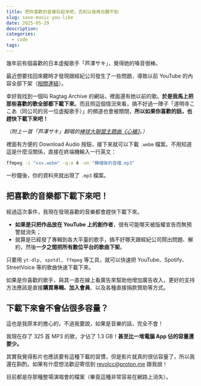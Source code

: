 ```yaml
---
title: 把你喜歡的音樂存起來吧，否則以後再也聽不到
slug: save-music-you-like
date: 2025-05-29
description: 
categories:
  - code
tags:
---
```

幾年前有個喜歡的日本虛擬歌手「芦澤サキ」，覺得她的嗓音很棒。

最近想要找回來聽時才發現跟經紀公司發生了一些問題，導致以前 YouTube 的內容全部下架（[相關連結](https://home.gamer.com.tw/creationDetail.php?sn=5607964)）。

幸好我找到一個叫 Ragtag Archive 的網站，裡面還有她以前的歌。**於是我馬上把那些喜歡的歌全部都下載下來**。而且照這個情況來看，搞不好過一陣子「道明寺ここあ（同公司的另一位虛擬歌手）」的頻道也會被關閉，**所以如果你喜歡的話，也趕快下載下來吧！**

*（附上一首「芦澤サキ」翻唱的[棒球大聯盟主題曲《心繪》](https://archive.ragtag.moe/watch?v=Nn-9VuX7JG0)。）*

裡面有方便的 Download Audio 按鈕，接下來就可以下載 `.webm` 檔案。不用知道這是什麼沒關係，直接在終端機輸入一行英文：

```bash
ffmpeg -i "xxx.webm" -q:a 4 -vn "轉檔後的音檔.mp3"
```

一秒鐘後，你的資料夾就出現了 `.mp3` 檔案。

## 把喜歡的音樂都下載下來吧！

經過這次事件，我現在發現喜歡的音樂都會趕快下載下來。

- **如果是只把作品放在 YouTube 上的創作者**，很有可能哪天被版權宣告而無預警就消失；
- 就算是已經發了專輯到各大平臺的歌手，搞不好哪天跟經紀公司鬧出問題、解約，然後**一夕之間把所有數位平台的歌曲下架**。

只要用 `yt-dlp, spotdl, ffmpeg` 等工具，就可以快速把 YouTube、Spotify、StreetVoice 等的歌曲快速下載下來。

如果是你喜歡的歌手，與其一直在線上看廣告來幫助他增加廣告收入，更好的支持方法應該是直接**購買專輯、加入會員**、以及各種直接捐款贊助等方式。

## 下載下來會不會佔很多容量？

這也是我原本的擔心的，不過我要說，如果是音樂的話，完全不會！

我現在存了 325 首 MP3 的歌，才佔了 1.3 GB！**甚至比一堆電腦 App 佔的容量還要少。**

其實我覺得影片也應該要有這種下載的習慣，但是影片就真的很佔容量了，所以我還在斟酌。如果有什麼想法歡迎寄信到 revolcc@proton.me 跟我說！

目前都是存那種整場演唱會的檔案（畢竟這種非常容易在網路上消失）。
